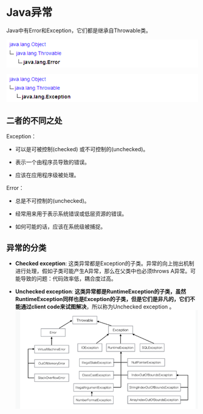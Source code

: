 # Java异常

Java中有Error和Exception，它们都是继承自Throwable类。

![](images/error.png)

![](images/exception.png)

## 二者的不同之处

Exception：

  - 可以是可被控制(checked) 或不可控制的(unchecked)。

  - 表示一个由程序员导致的错误。

  - 应该在应用程序级被处理。

Error：

  - 总是不可控制的(unchecked)。

  - 经常用来用于表示系统错误或低层资源的错误。

  - 如何可能的话，应该在系统级被捕捉。

## 异常的分类

  - **Checked exception**: 这类异常都是Exception的子类。异常的向上抛出机制进行处理，假如子类可能产生A异常，那么在父类中也必须throws A异常。可能导致的问题：代码效率低，耦合度过高。

  - **Unchecked exception**: **这类异常都是RuntimeException的子类，虽然RuntimeException同样也是Exception的子类，但是它们是非凡的，它们不能通过client code来试图解决**，所以称为Unchecked exception 。
![](images/异常.png)

